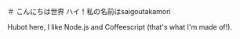 ＃ こんにちは世界
ハイ！私の名前はsaigoutakamori

Hubot here, I like Node.js and Coffeescript (that's what I'm made of!).

